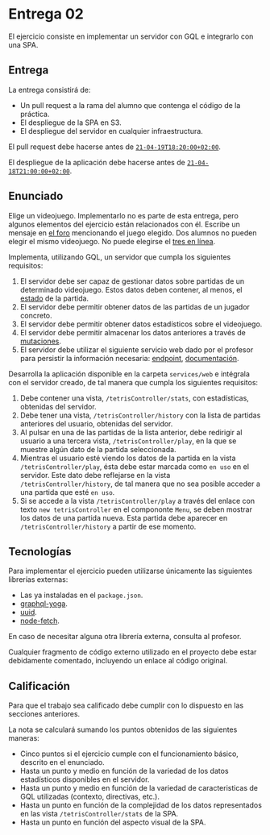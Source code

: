 # Entrega 02

El ejercicio consiste en implementar un servidor con GQL e integrarlo con una SPA.

## Entrega

La entrega consistirá de:

- Un pull request a la rama del alumno que contenga el código de la práctica.
- El despliegue de la SPA en S3.
- El despliegue del servidor en cualquier infraestructura.

El pull request debe hacerse antes de [`21-04-19T18:20:00+02:00`](https://en.wikipedia.org/wiki/ISO_8601#Combined_date_and_time_representations).

El despliegue de la aplicación debe hacerse antes de [`21-04-18T21:00:00+02:00`](https://en.wikipedia.org/wiki/ISO_8601#Combined_date_and_time_representations).

## Enunciado

Elige un videojuego. Implementarlo no es parte de esta entrega, pero algunos elementos del ejercicio están relacionados con él. Escribe un mensaje en [el foro](https://campus.uneatlantico.es/mod/forum/discuss.php?d=23452#p49722) mencionando el juego elegido. Dos alumnos no pueden elegir el mismo videojuego. No puede elegirse el [tres en línea](https://es.wikipedia.org/wiki/Tres_en_l%C3%ADnea).

Implementa, utilizando GQL, un servidor que cumpla los siguientes requisitos:

1. El servidor debe ser capaz de gestionar datos sobre partidas de un determinado videojuego. Estos datos deben contener, al menos, el [estado](<https://en.wikipedia.org/wiki/State_(computer_science)#Program_state>) de la partida.
1. El servidor debe permitir obtener datos de las partidas de un jugador concreto.
1. El servidor debe permitir obtener datos estadísticos sobre el videojuego.
1. El servidor debe permitir almacenar los datos anteriores a través de [mutaciones](https://graphql.org/learn/queries/#mutations).
1. El servidor debe utilizar el siguiente servicio web dado por el profesor para persistir la información necesaria: [endpoint](https://0qh9zi3q9g.execute-api.eu-west-1.amazonaws.com/development), [documentación](https://github.com/gmunguia/persistence-service/).

Desarrolla la aplicación disponible en la carpeta `services/web` e intégrala con el servidor creado, de tal manera que cumpla los siguientes requisitos:

1. Debe contener una vista, `/tetrisController/stats`, con estadísticas, obtenidas del servidor.
1. Debe tener una vista, `/tetrisController/history` con la lista de partidas anteriores del usuario, obtenidas del servidor.
1. Al pulsar en una de las partidas de la lista anterior, debe redirigir al usuario a una tercera vista, `/tetrisController/play`, en la que se muestre algún dato de la partida seleccionada.
1. Mientras el usuario esté viendo los datos de la partida en la vista `/tetrisController/play`, ésta debe estar marcada como `en uso` en el servidor. Este dato debe reflejarse en la vista `/tetrisController/history`, de tal manera que no sea posible acceder a una partida que esté `en uso`.
1. Si se accede a la vista `/tetrisController/play` a través del enlace con texto `new tetrisController` en el compononte `Menu`, se deben mostrar los datos de una partida nueva. Esta partida debe aparecer en `/tetrisController/history` a partir de ese momento.

## Tecnologías

Para implementar el ejercicio pueden utilizarse únicamente las siguientes librerías externas:

- Las ya instaladas en el `package.json`.
- [graphql-yoga](https://github.com/prisma-labs/graphql-yoga).
- [uuid](https://www.npmjs.com/package/uuid).
- [node-fetch](https://www.npmjs.com/package/node-fetch).

En caso de necesitar alguna otra librería externa, consulta al profesor.

Cualquier fragmento de código externo utilizado en el proyecto debe estar debidamente comentado, incluyendo un enlace al código original.

## Calificación

Para que el trabajo sea calificado debe cumplir con lo dispuesto en las secciones anteriores.

La nota se calculará sumando los puntos obtenidos de las siguientes maneras:

- Cinco puntos si el ejercicio cumple con el funcionamiento básico, descrito en el enunciado.
- Hasta un punto y medio en función de la variedad de los datos estadísticos disponibles en el servidor.
- Hasta un punto y medio en función de la variedad de caracteristicas de GQL utilizadas (contexto, directivas, etc.).
- Hasta un punto en función de la complejidad de los datos representados en las vista `/tetrisController/stats` de la SPA.
- Hasta un punto en función del aspecto visual de la SPA.
